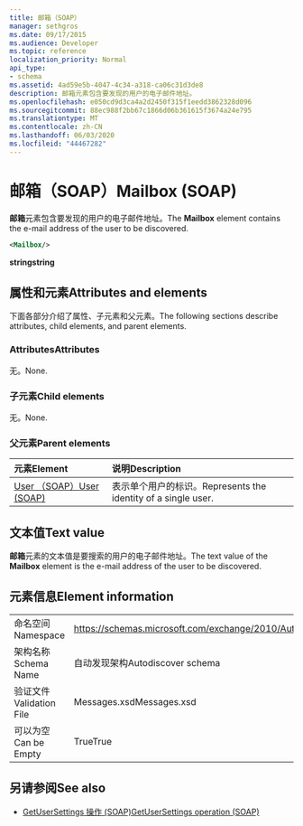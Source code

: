 ```yaml
---
title: 邮箱（SOAP）
manager: sethgros
ms.date: 09/17/2015
ms.audience: Developer
ms.topic: reference
localization_priority: Normal
api_type:
- schema
ms.assetid: 4ad59e5b-4047-4c34-a318-ca06c31d3de8
description: 邮箱元素包含要发现的用户的电子邮件地址。
ms.openlocfilehash: e050cd9d3ca4a2d2450f315f1eedd3862328d096
ms.sourcegitcommit: 88ec988f2bb67c1866d06b361615f3674a24e795
ms.translationtype: MT
ms.contentlocale: zh-CN
ms.lasthandoff: 06/03/2020
ms.locfileid: "44467282"
---
```

# <a name="mailbox-soap"></a><span data-ttu-id="cc36a-103">邮箱（SOAP）</span><span class="sxs-lookup"><span data-stu-id="cc36a-103">Mailbox (SOAP)</span></span>

<span data-ttu-id="cc36a-104">**邮箱**元素包含要发现的用户的电子邮件地址。</span><span class="sxs-lookup"><span data-stu-id="cc36a-104">The **Mailbox** element contains the e-mail address of the user to be discovered.</span></span> 
  
```XML
<Mailbox/>
```

<span data-ttu-id="cc36a-105">**string**</span><span class="sxs-lookup"><span data-stu-id="cc36a-105">**string**</span></span>

## <a name="attributes-and-elements"></a><span data-ttu-id="cc36a-106">属性和元素</span><span class="sxs-lookup"><span data-stu-id="cc36a-106">Attributes and elements</span></span>

<span data-ttu-id="cc36a-107">下面各部分介绍了属性、子元素和父元素。</span><span class="sxs-lookup"><span data-stu-id="cc36a-107">The following sections describe attributes, child elements, and parent elements.</span></span>
  
### <a name="attributes"></a><span data-ttu-id="cc36a-108">Attributes</span><span class="sxs-lookup"><span data-stu-id="cc36a-108">Attributes</span></span>

<span data-ttu-id="cc36a-109">无。</span><span class="sxs-lookup"><span data-stu-id="cc36a-109">None.</span></span>
  
### <a name="child-elements"></a><span data-ttu-id="cc36a-110">子元素</span><span class="sxs-lookup"><span data-stu-id="cc36a-110">Child elements</span></span>

<span data-ttu-id="cc36a-111">无。</span><span class="sxs-lookup"><span data-stu-id="cc36a-111">None.</span></span>
  
### <a name="parent-elements"></a><span data-ttu-id="cc36a-112">父元素</span><span class="sxs-lookup"><span data-stu-id="cc36a-112">Parent elements</span></span>

|<span data-ttu-id="cc36a-113">**元素**</span><span class="sxs-lookup"><span data-stu-id="cc36a-113">**Element**</span></span>|<span data-ttu-id="cc36a-114">**说明**</span><span class="sxs-lookup"><span data-stu-id="cc36a-114">**Description**</span></span>|
|:-----|:-----|
|[<span data-ttu-id="cc36a-115">User （SOAP）</span><span class="sxs-lookup"><span data-stu-id="cc36a-115">User (SOAP)</span></span>](user-soap.md) <br/> |<span data-ttu-id="cc36a-116">表示单个用户的标识。</span><span class="sxs-lookup"><span data-stu-id="cc36a-116">Represents the identity of a single user.</span></span>  <br/> |
   
## <a name="text-value"></a><span data-ttu-id="cc36a-117">文本值</span><span class="sxs-lookup"><span data-stu-id="cc36a-117">Text value</span></span>

<span data-ttu-id="cc36a-118">**邮箱**元素的文本值是要搜索的用户的电子邮件地址。</span><span class="sxs-lookup"><span data-stu-id="cc36a-118">The text value of the **Mailbox** element is the e-mail address of the user to be discovered.</span></span> 
  
## <a name="element-information"></a><span data-ttu-id="cc36a-119">元素信息</span><span class="sxs-lookup"><span data-stu-id="cc36a-119">Element information</span></span>

|||
|:-----|:-----|
|<span data-ttu-id="cc36a-120">命名空间</span><span class="sxs-lookup"><span data-stu-id="cc36a-120">Namespace</span></span>  <br/> |https://schemas.microsoft.com/exchange/2010/Autodiscover  <br/> |
|<span data-ttu-id="cc36a-121">架构名称</span><span class="sxs-lookup"><span data-stu-id="cc36a-121">Schema Name</span></span>  <br/> |<span data-ttu-id="cc36a-122">自动发现架构</span><span class="sxs-lookup"><span data-stu-id="cc36a-122">Autodiscover schema</span></span>  <br/> |
|<span data-ttu-id="cc36a-123">验证文件</span><span class="sxs-lookup"><span data-stu-id="cc36a-123">Validation File</span></span>  <br/> |<span data-ttu-id="cc36a-124">Messages.xsd</span><span class="sxs-lookup"><span data-stu-id="cc36a-124">Messages.xsd</span></span>  <br/> |
|<span data-ttu-id="cc36a-125">可以为空</span><span class="sxs-lookup"><span data-stu-id="cc36a-125">Can be Empty</span></span>  <br/> |<span data-ttu-id="cc36a-126">True</span><span class="sxs-lookup"><span data-stu-id="cc36a-126">True</span></span>  <br/> |
   
## <a name="see-also"></a><span data-ttu-id="cc36a-127">另请参阅</span><span class="sxs-lookup"><span data-stu-id="cc36a-127">See also</span></span>

- [<span data-ttu-id="cc36a-128">GetUserSettings 操作 (SOAP)</span><span class="sxs-lookup"><span data-stu-id="cc36a-128">GetUserSettings operation (SOAP)</span></span>](getusersettings-operation-soap.md)

